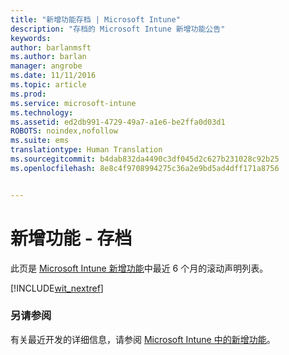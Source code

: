 ```yaml
---
title: "新增功能存档 | Microsoft Intune"
description: "存档的 Microsoft Intune 新增功能公告"
keywords: 
author: barlanmsft
ms.author: barlan
manager: angrobe
ms.date: 11/11/2016
ms.topic: article
ms.prod: 
ms.service: microsoft-intune
ms.technology: 
ms.assetid: ed2db991-4729-49a7-a1e6-be2ffa0d03d1
ROBOTS: noindex,nofollow
ms.suite: ems
translationtype: Human Translation
ms.sourcegitcommit: b4dab832da4490c3df045d2c627b231028c92b25
ms.openlocfilehash: 8e8c4f9708994275c36a2e9bd5ad4dff171a8756


---
```

# <a name="whats-new---archive"></a>新增功能 - 存档

此页是 [Microsoft Intune 新增功能](whats-new-in-microsoft-intune.md)中最近 6 个月的滚动声明列表。

[!INCLUDE[wit_nextref](../includes/whats-new-last-six-months.md)]

### <a name="see-also"></a>另请参阅
有关最近开发的详细信息，请参阅 [Microsoft Intune 中的新增功能](whats-new-in-microsoft-intune.md)。



<!--HONumber=Dec16_HO1-->


